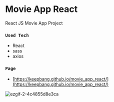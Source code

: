 # Movie App React

React JS Movie App Project

### `Used Tech`
- React
- sass
- axios

### `Page`
- [https://keepbang.github.io/movie_app_react/](https://keepbang.github.io/movie_app_react/)


![ezgif-2-4c4855d8e3ca](https://user-images.githubusercontent.com/38740455/93669249-cba43f00-facd-11ea-9330-8d0039f669b6.gif)
